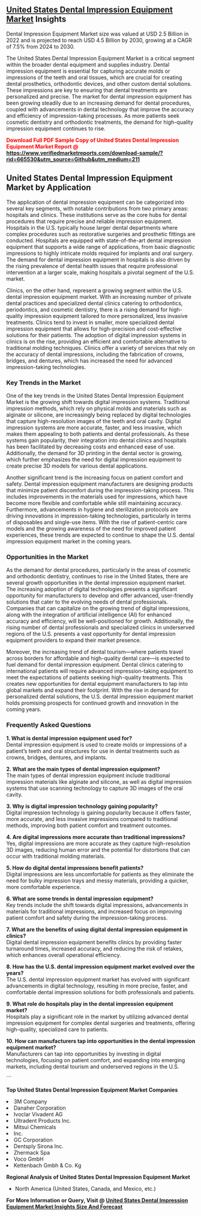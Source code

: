<h2><a href="https://www.verifiedmarketreports.com/download-sample/?rid=665530&amp;utm_source=Github&amp;utm_medium=211" target="_blank">United States Dental Impression Equipment Market</a> Insights</h2><p>Dental Impression Equipment Market size was valued at USD 2.5 Billion in 2022 and is projected to reach USD 4.5 Billion by 2030, growing at a CAGR of 7.5% from 2024 to 2030.</p><p><p>The United States Dental Impression Equipment Market is a critical segment within the broader dental equipment and supplies industry. Dental impression equipment is essential for capturing accurate molds or impressions of the teeth and oral tissues, which are crucial for creating dental prosthetics, orthodontic devices, and other custom dental solutions. These impressions are key to ensuring that dental treatments are personalized and precise. The market for dental impression equipment has been growing steadily due to an increasing demand for dental procedures, coupled with advancements in dental technology that improve the accuracy and efficiency of impression-taking processes. As more patients seek cosmetic dentistry and orthodontic treatments, the demand for high-quality impression equipment continues to rise. <strong><p><span class=""><span style="color: #ff0000;"><strong>Download Full PDF Sample Copy of United States Dental Impression Equipment Market Report</strong> @ </span><a href="https://www.verifiedmarketreports.com/download-sample/?rid=665530&amp;utm_source=Github&amp;utm_medium=211" target="_blank">https://www.verifiedmarketreports.com/download-sample/?rid=665530&amp;utm_source=Github&amp;utm_medium=211</a></span></p></strong></p><h2>United States Dental Impression Equipment Market by Application</h2><p>The application of dental impression equipment can be categorized into several key segments, with notable contributions from two primary areas: hospitals and clinics. These institutions serve as the core hubs for dental procedures that require precise and reliable impression equipment. Hospitals in the U.S. typically house larger dental departments where complex procedures such as restorative surgeries and prosthetic fittings are conducted. Hospitals are equipped with state-of-the-art dental impression equipment that supports a wide range of applications, from basic diagnostic impressions to highly intricate molds required for implants and oral surgery. The demand for dental impression equipment in hospitals is also driven by the rising prevalence of dental health issues that require professional intervention at a larger scale, making hospitals a pivotal segment of the U.S. market.<p>Clinics, on the other hand, represent a growing segment within the U.S. dental impression equipment market. With an increasing number of private dental practices and specialized dental clinics catering to orthodontics, periodontics, and cosmetic dentistry, there is a rising demand for high-quality impression equipment tailored to more personalized, less invasive treatments. Clinics tend to invest in smaller, more specialized dental impression equipment that allows for high-precision and cost-effective solutions for their patients. The adoption of digital impression systems in clinics is on the rise, providing an efficient and comfortable alternative to traditional molding techniques. Clinics offer a variety of services that rely on the accuracy of dental impressions, including the fabrication of crowns, bridges, and dentures, which has increased the need for advanced impression-taking technologies.<h3>Key Trends in the Market</h3><p>One of the key trends in the United States Dental Impression Equipment Market is the growing shift towards digital impression systems. Traditional impression methods, which rely on physical molds and materials such as alginate or silicone, are increasingly being replaced by digital technologies that capture high-resolution images of the teeth and oral cavity. Digital impression systems are more accurate, faster, and less invasive, which makes them appealing to both patients and dental professionals. As these systems gain popularity, their integration into dental clinics and hospitals has been facilitated by decreasing costs and enhanced ease of use. Additionally, the demand for 3D printing in the dental sector is growing, which further emphasizes the need for digital impression equipment to create precise 3D models for various dental applications.<p>Another significant trend is the increasing focus on patient comfort and safety. Dental impression equipment manufacturers are designing products that minimize patient discomfort during the impression-taking process. This includes improvements in the materials used for impressions, which have become more flexible and comfortable while still maintaining accuracy. Furthermore, advancements in hygiene and sterilization protocols are driving innovations in impression-taking technologies, particularly in terms of disposables and single-use items. With the rise of patient-centric care models and the growing awareness of the need for improved patient experiences, these trends are expected to continue to shape the U.S. dental impression equipment market in the coming years.<h3>Opportunities in the Market</h3><p>As the demand for dental procedures, particularly in the areas of cosmetic and orthodontic dentistry, continues to rise in the United States, there are several growth opportunities in the dental impression equipment market. The increasing adoption of digital technologies presents a significant opportunity for manufacturers to develop and offer advanced, user-friendly solutions that cater to the evolving needs of dental professionals. Companies that can capitalize on the growing trend of digital impressions, along with the integration of artificial intelligence (AI) for enhanced accuracy and efficiency, will be well-positioned for growth. Additionally, the rising number of dental professionals and specialized clinics in underserved regions of the U.S. presents a vast opportunity for dental impression equipment providers to expand their market presence.<p>Moreover, the increasing trend of dental tourism—where patients travel across borders for affordable and high-quality dental care—is expected to fuel demand for dental impression equipment. Dental clinics catering to international patients will require advanced impression-taking equipment to meet the expectations of patients seeking high-quality treatments. This creates new opportunities for dental equipment manufacturers to tap into global markets and expand their footprint. With the rise in demand for personalized dental solutions, the U.S. dental impression equipment market holds promising prospects for continued growth and innovation in the coming years.<h3>Frequently Asked Questions</h3><p><strong>1. What is dental impression equipment used for?</strong><br>Dental impression equipment is used to create molds or impressions of a patient’s teeth and oral structures for use in dental treatments such as crowns, bridges, dentures, and implants.</p><p><strong>2. What are the main types of dental impression equipment?</strong><br>The main types of dental impression equipment include traditional impression materials like alginate and silicone, as well as digital impression systems that use scanning technology to capture 3D images of the oral cavity.</p><p><strong>3. Why is digital impression technology gaining popularity?</strong><br>Digital impression technology is gaining popularity because it offers faster, more accurate, and less invasive impressions compared to traditional methods, improving both patient comfort and treatment outcomes.</p><p><strong>4. Are digital impressions more accurate than traditional impressions?</strong><br>Yes, digital impressions are more accurate as they capture high-resolution 3D images, reducing human error and the potential for distortions that can occur with traditional molding materials.</p><p><strong>5. How do digital dental impressions benefit patients?</strong><br>Digital impressions are less uncomfortable for patients as they eliminate the need for bulky impression trays and messy materials, providing a quicker, more comfortable experience.</p><p><strong>6. What are some trends in dental impression equipment?</strong><br>Key trends include the shift towards digital impressions, advancements in materials for traditional impressions, and increased focus on improving patient comfort and safety during the impression-taking process.</p><p><strong>7. What are the benefits of using digital dental impression equipment in clinics?</strong><br>Digital dental impression equipment benefits clinics by providing faster turnaround times, increased accuracy, and reducing the risk of retakes, which enhances overall operational efficiency.</p><p><strong>8. How has the U.S. dental impression equipment market evolved over the years?</strong><br>The U.S. dental impression equipment market has evolved with significant advancements in digital technology, resulting in more precise, faster, and comfortable dental impression solutions for both professionals and patients.</p><p><strong>9. What role do hospitals play in the dental impression equipment market?</strong><br>Hospitals play a significant role in the market by utilizing advanced dental impression equipment for complex dental surgeries and treatments, offering high-quality, specialized care to patients.</p><p><strong>10. How can manufacturers tap into opportunities in the dental impression equipment market?</strong><br>Manufacturers can tap into opportunities by investing in digital technologies, focusing on patient comfort, and expanding into emerging markets, including dental tourism and underserved regions in the U.S.</p>```</p><p><strong>Top United States Dental Impression Equipment Market Companies</strong></p><div data-test-id=""><p><li>3M Company</li><li> Danaher Corporation</li><li> Ivoclar Vivadent AG</li><li> Ultradent Products Inc.</li><li> Mitsui Chemicals</li><li> Inc.</li><li> GC Corporation</li><li> Dentsply Sirona Inc.</li><li> Zhermack Spa</li><li> Voco GmbH</li><li> Kettenbach Gmbh & Co. Kg</li></p><div><strong>Regional Analysis of&nbsp;United States Dental Impression Equipment Market</strong></div><ul><li dir="ltr"><p dir="ltr">North America&nbsp;(United States, Canada, and Mexico, etc.)</p></li></ul><p><strong>For More Information or Query, Visit @&nbsp;</strong><strong><a href="https://www.verifiedmarketreports.com/product/dental-impression-equipment-market/?utm_source=Github&amp;utm_medium=211" target="_blank">United States Dental Impression Equipment Market Insights Size And Forecast</a></strong></p></div>
